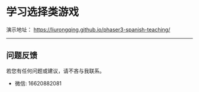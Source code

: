 # 学习选择类游戏

演示地址： https://liurongqing.github.io/phaser3-spanish-teaching/

---

## 问题反馈

若您有任何问题或建议，请不吝与我联系。

- 微信: 16620882081
